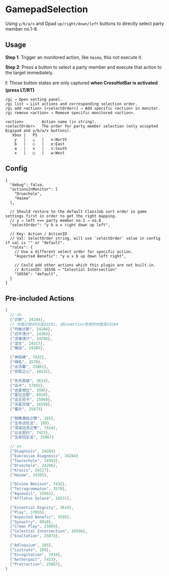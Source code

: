 # GamepadSelection
Using `y/b/a/x` and Dpad `up/right/down/left` buttons to directly select party member no.1-8.

## Usage
**Step 1**: Trigger an monitored action, like `Haima`, this not execute it.

**Step 2**: Press a button to select a party member and execute that action to the target immediately.

❗: Those button states are only captured **when CrossHotBar is activated (press LT/RT)**

```
/gi → Open setting panel.
/gi list → List actions and corresponding selection order.
/gi add <action> [<selectOrder>] → Add specific <action> in monitor.
/gi remove <action> → Remove specific monitored <action>.

<action>        Action name (in string).
<selectOrder>   The order for party member selection (only accepted Digipad and y/b/a/x buttons).
   Xbox |   PS
    y   |   △   |   n:North
    b   |   ○   |   e:East
    a   |   x   |   s:South
    x   |   □   |   w:West
```

## Config
```jsonc
{
  "debug": false,
  "actionsInMonitor": [
    "Druochole",
    "Haima"
  ],

  // Should restore to the default ClassJob sort order in game settings first in order to get the right mapping.
  // y → left <=> party member no.1 → no.8
  "selectOrder": "y b a x right down up left",

  // Key: Action / ActionID
  // Val: SelectOrder string, will use `selectOrder` value in config if val is "" or "default".
  "rules": {
    // Use a different select order for specific action.
    "Aspected Benefic": "y a x b up down left right",

    // Could add other actions which this plugin are not built-in.
    // ActionID: 16556 → "Celestial Intersection"
    "16556": "default",
  }
}
```

## Pre-included Actions
```csharp
{
  // zh
  {"诊断", 24284},
  // 均衡诊断的ID是24291, 但UseAction使用的参数是24284
  {"均衡诊断", 24284},
  {"白牛清汁", 24303},
  {"灵橡清汁", 24296},
  {"混合", 24317},
  {"输血", 24305},

  {"神祝祷", 7432},
  {"神名", 3570},
  {"水流幕", 25861},
  {"安慰之心", 16531},

  {"先天禀赋", 3614},
  {"出卡", 17055},
  {"吉星相位", 3595},
  {"星位合图", 8918},
  {"出王冠卡", 25869},
  {"天星交错", 16556},
  {"擢升", 25873}

  {"鼓舞激励之策", 185},
  {"生命活性法", 189},
  {"深谋远虑之策", 7434},
  {"以太契约", 7423},
  {"生命回生法", 25867}

  // en
  {"Diagnosis", 24284}
  {"Eukrasian Diagnosis", 24284}
  {"Taurochole", 24303},
  {"Druochole", 24296},
  {"Krasis", 24317},
  {"Haima", 24305},

  {"Divine Benison", 7432},
  {"Tetragrammaton", 3570},
  {"Aquaveil", 25861},
  {"Afflatus Solace", 16531},

  {"Essential Dignity", 3614},
  {"Play", 17055},
  {"Aspected Benefic", 3595},
  {"Synastry", 8918},
  {"Crown Play", 25869},
  {"Celestial Intersection", 16556},
  {"Exaltation", 25873},

  {"Adloquium", 185},
  {"Lustrate", 189},
  {"Excogitation", 7434},
  {"Aetherpact", 7423},
  {"Protraction", 25867},
}
```